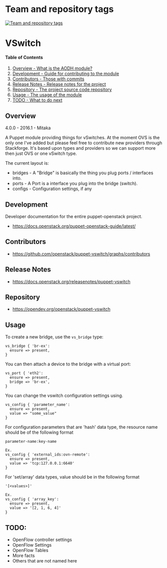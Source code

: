 Team and repository tags
========================

[![Team and repository tags](https://governance.openstack.org/tc/badges/puppet-vswitch.svg)](https://governance.openstack.org/tc/reference/tags/index.html)

<!-- Change things from this point on -->

VSwitch
====

#### Table of Contents

1. [Overview - What is the AODH module?](#overview)
2. [Development - Guide for contributing to the module](#development)
3. [Contributors - Those with commits](#contributors)
4. [Release Notes - Release notes for the project](#release-notes)
5. [Repository - The project source code repository](#repository)
6. [Usage - The usage of the module](#usage)
7. [TODO - What to do next](#todo)

Overview
--------

4.0.0 - 2016.1 - Mitaka

A Puppet module providing things for vSwitches. At the moment OVS is the only
one I've added but please feel free to contribute new providers through
Stackforge. It's based upon types and providers so we can support more then just
OVS or one vSwitch type.

The current layout is:

* bridges - A "Bridge" is basically the thing you plug ports / interfaces into.
* ports - A Port is a interface you plug into the bridge (switch).
* configs - Configuration settings, if any

Development
-----------

Developer documentation for the entire puppet-openstack project.

* https://docs.openstack.org/puppet-openstack-guide/latest/

Contributors
------------

* https://github.com/openstack/puppet-vswitch/graphs/contributors

Release Notes
-------------

* https://docs.openstack.org/releasenotes/puppet-vswitch

Repository
-------------

* https://opendev.org/openstack/puppet-vswitch

Usage
-------------
To create a new bridge, use the `vs_bridge` type:

```
vs_bridge { 'br-ex':
  ensure => present,
}
```

You can then attach a device to the bridge with a virtual port:
```
vs_port { 'eth2':
  ensure => present,
  bridge => 'br-ex',
}
```

You can change the vswitch configuration settings using.
```
vs_config { 'parameter_name':
  ensure => present,
  value => "some_value"
}
```
For configuration parameters that are 'hash' data type, the resource name
should be of the following format

```
parameter-name:key-name

Ex.
vs_config { 'external_ids:ovn-remote':
  ensure => present,
  value => 'tcp:127.0.0.1:6640'
}
```

For 'set/array' data types, value should be in the following format

```
'[<values>]'

Ex.
vs_config { 'array_key':
  ensure => present,
  value => '[2, 1, 6, 4]'
}
```

TODO:
-------------
* OpenFlow controller settings
* OpenFlow Settings
* OpenFlow Tables
* More facts
* Others that are not named here
